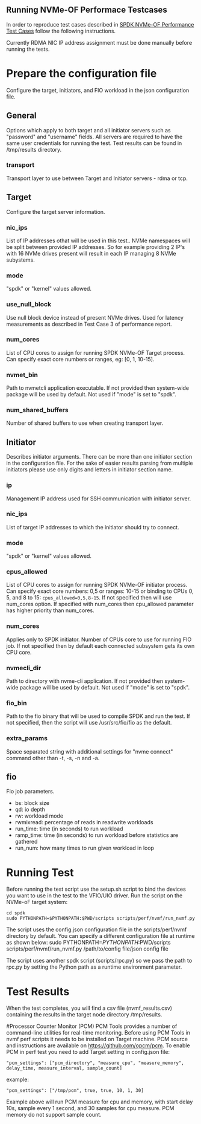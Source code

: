 ## Running NVMe-OF Performace Testcases

In order to reproduce test cases described in [SPDK NVMe-OF Performance Test Cases](https://ci.spdk.io/download/performance-reports/SPDK_nvmeof_perf_report_18.04.pdf) follow the following instructions.

Currently RDMA NIC IP address assignment must be done manually before running the tests.

# Prepare the configuration file

Configure the target, initiators, and FIO workload in the json configuration file.

## General

Options which apply to both target and all initiator servers such as "password" and "username" fields.
All servers are required to have the same user credentials for running the test.
Test results can be found in /tmp/results directory.

### transport

Transport layer to use between Target and Initiator servers - rdma or tcp.

## Target

Configure the target server information.

### nic_ips

List of IP addresses othat will be used in this test..
NVMe namespaces will be split between provided IP addresses.
So for example providing 2 IP's with 16 NVMe drives present will result in each IP managing
8 NVMe subystems.

### mode

"spdk" or "kernel" values allowed.

### use_null_block

Use null block device instead of present NVMe drives. Used for latency measurements as described
in Test Case 3 of performance report.

### num_cores

List of CPU cores to assign for running SPDK NVMe-OF Target process. Can specify exact core numbers or ranges, eg:
[0, 1, 10-15].

### nvmet_bin

Path to nvmetcli application executable. If not provided then system-wide package will be used
by default. Not used if "mode" is set to "spdk".

### num_shared_buffers

Number of shared buffers to use when creating transport layer.

## Initiator

Describes initiator arguments. There can be more than one initiator section in the configuration file.
For the sake of easier results parsing from multiple initiators please use only digits and letters
in initiator section name.

### ip

Management IP address used for SSH communication with initiator server.

### nic_ips

List of target IP addresses to which the initiator should try to connect.

### mode

"spdk" or "kernel" values allowed.

### cpus_allowed

List of CPU cores to assign for running SPDK NVMe-OF initiator process.
Can specify exact core numbers: 0,5
or ranges: 10-15
or binding to CPUs 0, 5, and 8 to 15: `cpus_allowed=0,5,8-15`.
If not specified then will use num_cores option.
If specified with num_cores then cpu_allowed parameter has higher priority than num_cores.

### num_cores

Applies only to SPDK initiator. Number of CPUs core to use for running FIO job.
If not specified then by default each connected subsystem gets its own CPU core.

### nvmecli_dir

Path to directory with nvme-cli application. If not provided then system-wide package will be used
by default. Not used if "mode" is set to "spdk".

### fio_bin

Path to the fio binary that will be used to compile SPDK and run the test.
If not specified, then the script will use /usr/src/fio/fio as the default.

### extra_params

Space separated string with additional settings for "nvme connect" command
other than -t, -s, -n and -a.

## fio

Fio job parameters.

- bs: block size
- qd: io depth
- rw: workload mode
- rwmixread: percentage of reads in readwrite workloads
- run_time: time (in seconds) to run workload
- ramp_time: time (in seconds) to run workload before statistics are gathered
- run_num: how many times to run given workload in loop

# Running Test

Before running the test script use the setup.sh script to bind the devices you want to
use in the test to the VFIO/UIO driver.
Run the script on the NVMe-oF target system:

    cd spdk
    sudo PYTHONPATH=$PYTHONPATH:$PWD/scripts scripts/perf/nvmf/run_nvmf.py
The script uses the config.json configuration file in the scripts/perf/nvmf directory by default. You can
specify a different configuration file at runtime as shown below:
sudo PYTHONPATH=$PYTHONPATH:$PWD/scripts scripts/perf/nvmf/run_nvmf.py /path/to/config file/json config file

The script uses another spdk script (scripts/rpc.py) so we pass the path to rpc.py by setting the Python path
as a runtime environment parameter.

# Test Results

When the test completes, you will find a csv file (nvmf_results.csv) containing the results in the target node
directory /tmp/results.

#Processor Counter Monitor (PCM)
PCM Tools provides a number of command-line utilities for real-time monitoring.
Before using PCM Tools in nvmf perf scripts it needs to be installed on Target machine.
PCM source and instructions are available on https://github.com/opcm/pcm.
To enable PCM in perf test you need to add Target setting in config.json file:
```
"pcm_settings": ["pcm_directory", "measure_cpu", "measure_memory", delay_time, measure_interval, sample_count]
```
example:
```
"pcm_settings": ["/tmp/pcm", true, true, 10, 1, 30]
```
Example above will run PCM measure for cpu and memory, with start delay 10s, sample every 1 second,
and 30 samples for cpu measure. PCM memory do not support sample count.
